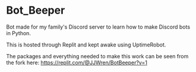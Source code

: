 # Bot_Beeper
Bot made for my family's Discord server to learn how to make Discord bots in Python.

This is hosted through Replit and kept awake using UptimeRobot.

The packages and everything needed to make this work can be seen from the fork here: https://replit.com/@JJWren/BotBeeper?v=1
